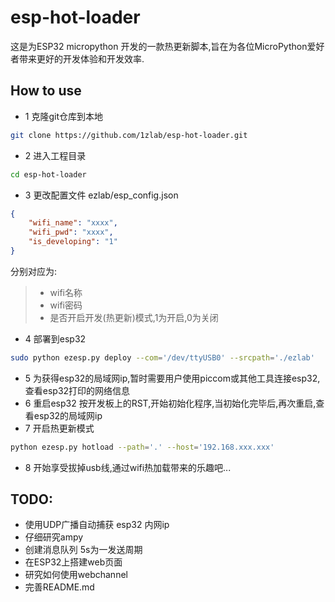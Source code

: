 # esp-hot-loader
这是为ESP32 micropython 开发的一款热更新脚本,旨在为各位MicroPython爱好者带来更好的开发体验和开发效率.

## How to use
- 1 克隆git仓库到本地
```sh
git clone https://github.com/1zlab/esp-hot-loader.git
```
- 2 进入工程目录
```sh
cd esp-hot-loader
```
- 3 更改配置文件 ezlab/esp_config.json
```json
{
    "wifi_name": "xxxx",
    "wifi_pwd": "xxxx",
    "is_developing": "1" 
}
```
分别对应为:
> - wifi名称
> - wifi密码
> - 是否开启开发(热更新)模式,1为开启,0为关闭 

- 4 部署到esp32

```sh
sudo python ezesp.py deploy --com='/dev/ttyUSB0' --srcpath='./ezlab'
```
- 5 为获得esp32的局域网ip,暂时需要用户使用piccom或其他工具连接esp32,查看esp32打印的网络信息
- 6 重启esp32 按开发板上的RST,开始初始化程序,当初始化完毕后,再次重启,查看esp32的局域网ip
- 7 开启热更新模式
```sh
python ezesp.py hotload --path='.' --host='192.168.xxx.xxx' 
```
- 8 开始享受拔掉usb线,通过wifi热加载带来的乐趣吧...

## TODO:
- 使用UDP广播自动捕获 esp32 内网ip
- 仔细研究ampy
- 创建消息队列 5s为一发送周期
- 在ESP32上搭建web页面
- 研究如何使用webchannel
- 完善README.md

